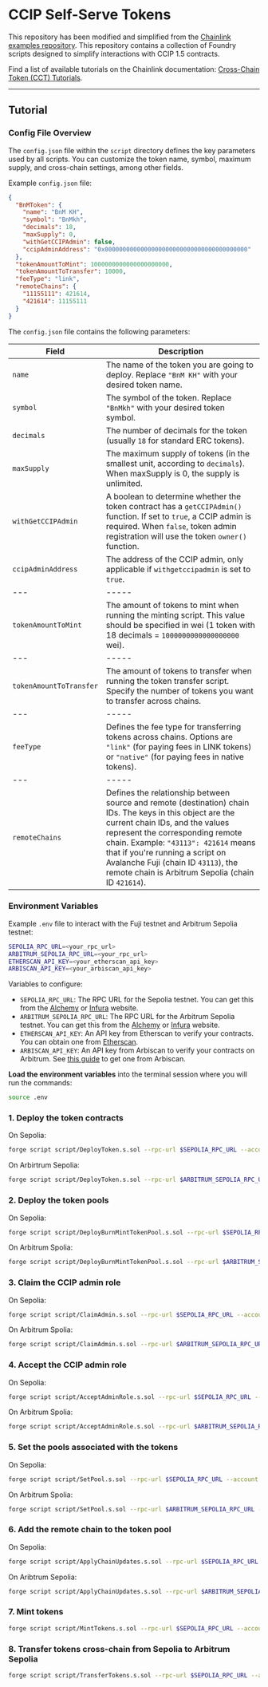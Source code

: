 # CCIP Self-Serve Tokens

This repository has been modified and simplified from the [Chainlink examples repository](https://github.com/smartcontractkit/smart-contract-examples).
This repository contains a collection of Foundry scripts designed to simplify interactions with CCIP 1.5 contracts.

Find a list of available tutorials on the Chainlink documentation: [Cross-Chain Token (CCT) Tutorials](http://docs.chain.link/ccip/tutorials/cross-chain-tokens#overview).

---

## Tutorial

### Config File Overview

The `config.json` file within the `script` directory defines the key parameters used by all scripts. You can customize the token name, symbol, maximum supply, and cross-chain settings, among other fields.

Example `config.json` file:

```json
{
  "BnMToken": {
    "name": "BnM KH",
    "symbol": "BnMkh",
    "decimals": 18,
    "maxSupply": 0,
    "withGetCCIPAdmin": false,
    "ccipAdminAddress": "0x0000000000000000000000000000000000000000"
  },
  "tokenAmountToMint": 1000000000000000000000,
  "tokenAmountToTransfer": 10000,
  "feeType": "link",
  "remoteChains": {
    "11155111": 421614,
    "421614": 11155111
  }
}
```

The `config.json` file contains the following parameters:

| Field                   | Description                                                                                                                                                                                                                                                                                                                                              |
| ----------------------- | -------------------------------------------------------------------------------------------------------------------------------------------------------------------------------------------------------------------------------------------------------------------------------------------------------------------------------------------------------- |
| `name`                  | The name of the token you are going to deploy. Replace `"BnM KH"` with your desired token name.                                                                                                                                                                                                                                                          |
| `symbol`                | The symbol of the token. Replace `"BnMkh"` with your desired token symbol.                                                                                                                                                                                                                                                                               |
| `decimals`              | The number of decimals for the token (usually `18` for standard ERC tokens).                                                                                                                                                                                                                                                                             |
| `maxSupply`             | The maximum supply of tokens (in the smallest unit, according to `decimals`). When maxSupply is 0, the supply is unlimited.                                                                                                                                                                                                                              |
| `withGetCCIPAdmin`      | A boolean to determine whether the token contract has a `getCCIPAdmin()` function. If set to `true`, a CCIP admin is required. When `false`, token admin registration will use the token `owner()` function.                                                                                                                                             |
| `ccipAdminAddress`      | The address of the CCIP admin, only applicable if `withgetccipadmin` is set to `true`.                                                                                                                                                                                                                                                                   |
| ---                     | -----                                                                                                                                                                                                                                                                                                                                                    |
| `tokenAmountToMint`     | The amount of tokens to mint when running the minting script. This value should be specified in wei (1 token with 18 decimals = `1000000000000000000` wei).                                                                                                                                                                                              |
| ---                     | -----                                                                                                                                                                                                                                                                                                                                                    |
| `tokenAmountToTransfer` | The amount of tokens to transfer when running the token transfer script. Specify the number of tokens you want to transfer across chains.                                                                                                                                                                                                                |
| ---                     | -----                                                                                                                                                                                                                                                                                                                                                    |
| `feeType`               | Defines the fee type for transferring tokens across chains. Options are `"link"` (for paying fees in LINK tokens) or `"native"` (for paying fees in native tokens).                                                                                                                                                                                      |
| ---                     | -----                                                                                                                                                                                                                                                                                                                                                    |
| `remoteChains`          | Defines the relationship between source and remote (destination) chain IDs. The keys in this object are the current chain IDs, and the values represent the corresponding remote chain. Example: `"43113": 421614` means that if you're running a script on Avalanche Fuji (chain ID `43113`), the remote chain is Arbitrum Sepolia (chain ID `421614`). |

### Environment Variables

Example `.env` file to interact with the Fuji testnet and Arbitrum Sepolia testnet:

```bash
SEPOLIA_RPC_URL=<your_rpc_url>
ARBITRUM_SEPOLIA_RPC_URL=<your_rpc_url>
ETHERSCAN_API_KEY=<your_etherscan_api_key>
ARBISCAN_API_KEY=<your_arbiscan_api_key>
```

Variables to configure:

- `SEPOLIA_RPC_URL`: The RPC URL for the Sepolia testnet. You can get this from the [Alchemy](https://www.alchemy.com/) or [Infura](https://infura.io/) website.
- `ARBITRUM_SEPOLIA_RPC_URL`: The RPC URL for the Arbitrum Sepolia testnet. You can get this from the [Alchemy](https://www.alchemy.com/) or [Infura](https://infura.io/) website.
- `ETHERSCAN_API_KEY`: An API key from Etherscan to verify your contracts. You can obtain one from [Etherscan](https://docs.etherscan.io/getting-started/viewing-api-usage-statistics).
- `ARBISCAN_API_KEY`: An API key from Arbiscan to verify your contracts on Arbitrum. See [this guide](https://docs.arbiscan.io/getting-started/viewing-api-usage-statistics) to get one from Arbiscan.

**Load the environment variables** into the terminal session where you will run the commands:

```bash
source .env
```

### 1. Deploy the token contracts

On Sepolia:

```bash
forge script script/DeployToken.s.sol --rpc-url $SEPOLIA_RPC_URL --account <your-keystore-name> --broadcast --sender <your-address>
```

On Arbirtrum Sepolia:

```bash
forge script script/DeployToken.s.sol --rpc-url $ARBITRUM_SEPOLIA_RPC_URL --account <your-keystore-name> --broadcast --sender <your-address>
```

### 2. Deploy the token pools

On Sepolia:

```bash
forge script script/DeployBurnMintTokenPool.s.sol --rpc-url $SEPOLIA_RPC_URL --account <your-keystore-name> --broadcast --sender <your-address>
```

On Arbitrum Spolia:

```bash
forge script script/DeployBurnMintTokenPool.s.sol --rpc-url $ARBITRUM_SEPOLIA_RPC_URL --account <your-keystore-name> --broadcast --sender <your-address>
```

### 3. Claim the CCIP admin role

On Sepolia:

```bash
forge script script/ClaimAdmin.s.sol --rpc-url $SEPOLIA_RPC_URL --account <your-keystore-name> --broadcast --sender <your-address>
```

On Arbitrum Spolia:

```bash
forge script script/ClaimAdmin.s.sol --rpc-url $ARBITRUM_SEPOLIA_RPC_URL --account <your-keystore-name> --broadcast --sender <your-address>
```

### 4. Accept the CCIP admin role

On Sepolia:

```bash
forge script script/AcceptAdminRole.s.sol --rpc-url $SEPOLIA_RPC_URL --account <your-keystore-name> --broadcast --sender <your-address>
```

On Arbitrum Spolia:

```bash
forge script script/AcceptAdminRole.s.sol --rpc-url $ARBITRUM_SEPOLIA_RPC_URL --account <your-keystore-name> --broadcast --sender <your-address>
```

### 5. Set the pools associated with the tokens

On Sepolia:

```bash
forge script script/SetPool.s.sol --rpc-url $SEPOLIA_RPC_URL --account <your-keystore-name> --broadcast --sender <your-address>
```

On Arbitrum Spolia:

```bash
forge script script/SetPool.s.sol --rpc-url $ARBITRUM_SEPOLIA_RPC_URL --account <your-keystore-name> --broadcast --sender <your-address>
```

### 6. Add the remote chain to the token pool

On Sepolia:

```bash
forge script script/ApplyChainUpdates.s.sol --rpc-url $SEPOLIA_RPC_URL --account <your-keystore-name> --broadcast --sender <your-address>
```

On Aribtrum Sepolia:

```bash
forge script script/ApplyChainUpdates.s.sol --rpc-url $ARBITRUM_SEPOLIA_RPC_URL --account <your-keystore-name> --broadcast --sender <your-address>
```

### 7. Mint tokens

```bash
forge script script/MintTokens.s.sol --rpc-url $SEPOLIA_RPC_URL --account <your-keystore-name> --broadcast --sender <your-address>
```

### 8. Transfer tokens cross-chain from Sepolia to Arbitrum Sepolia

```bash
forge script script/TransferTokens.s.sol --rpc-url $SEPOLIA_RPC_URL --account <your-keystore-name> --broadcast <your-address>
```
